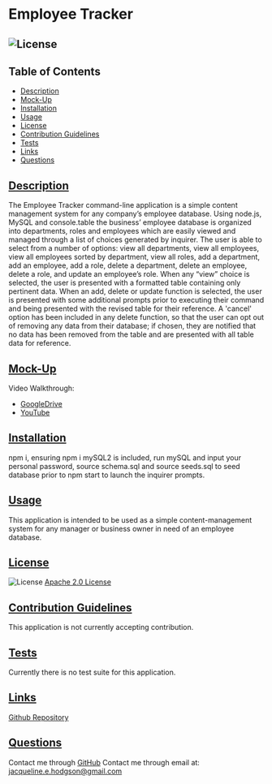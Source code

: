 
# Employee Tracker
## ![License](https://img.shields.io/badge/License-Apache_2.0-blue.svg) 

## Table of Contents
- [Description](#description)
- [Mock-Up](#mock-up)
- [Installation](#installation)
- [Usage](#usage)
- [License](#license)
- [Contribution Guidelines](#contribution-guidelines)
- [Tests](#tests)
- [Links](#links)
- [Questions](#questions)

## [Description](#table-of-contents)
The Employee Tracker command-line application is a simple content management system for any company’s employee database. Using node.js, MySQL and console.table the business’ employee database is organized into departments, roles and employees which are easily viewed and managed through a list of choices generated by inquirer. The user is able to select from a number of options: view all departments, view all employees, view all employees sorted by department, view all roles, add a department, add an employee, add a role, delete a department, delete an employee, delete a role, and update an employee’s role. When any “view” choice is selected, the user is presented with a formatted table containing only pertinent data. When an add, delete or update function is selected, the user is presented with some additional prompts prior to executing their command and being presented with the revised table for their reference. A 'cancel' option has been included in any delete function, so that the user can opt out of removing any data from their database; if chosen, they are notified that no data has been removed from the table and are presented with all table data for reference.

## [Mock-Up](#table-of-contents)

Video Walkthrough:
- [GoogleDrive](https://drive.google.com/file/d/1-6DIujrVQmpfJLGPhpJV-_LCWLfdeWiu/view?usp=sharing)
- [YouTube](https://youtu.be/KB4wt3mOxWk)

## [Installation](#table-of-contents)
npm i, ensuring npm i mySQL2 is included, run mySQL and input your personal password, source schema.sql and source seeds.sql to seed database prior to npm start to launch the inquirer prompts.

## [Usage](#table-of-contents)
This application is intended to be used as a simple content-management system for any manager or business owner in need of an employee database.

## [License](#table-of-contents)
![License](https://img.shields.io/badge/License-Apache_2.0-blue.svg)
[Apache 2.0 License](https://www.apache.org/licenses/LICENSE-2.0)

## [Contribution Guidelines](#table-of-contents)
This application is not currently accepting contribution.

## [Tests](#table-of-contents)
Currently there is no test suite for this application.

## [Links](#table-of-contents)
[Github Repository](https://github.com/jacih/Employee-Tracker)

## [Questions](#table-of-contents)
Contact me through [GitHub](https://github.com/jacih)
Contact me through email at: [jacqueline.e.hodgson@gmail.com](mailto:jacqueline.e.hodgson@gmail.com)
